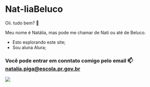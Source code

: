# Nat-liaBeluco

Oii. tudo bem? 🌠

Meu nome é Natália, mas pode me chamar de Nati ou até de Beluco.

- Esto esplorando este site;
- Sou aluna Alura;

### Você pode entrar em conntato comigo pelo email 📫natalia.piga@escola.pr.gov.br

![](https://media1.tenor.com/m/CjJEjc9kRBkAAAAC/turma-da-m%C3%B4nica-jovem-m%C3%B4nica-jovem.gif)
